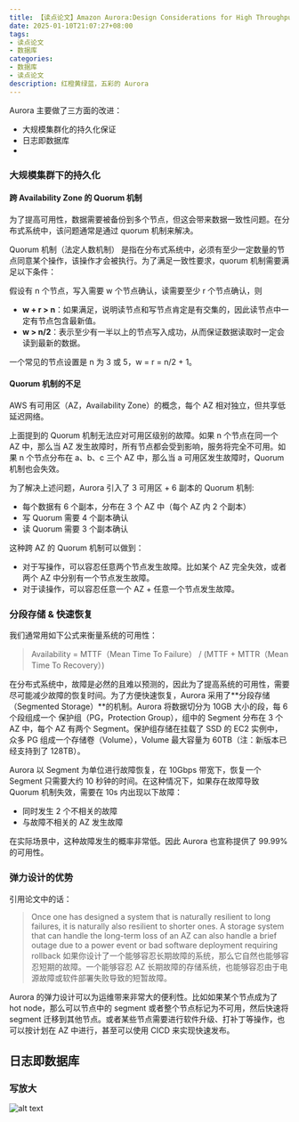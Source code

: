 ```yaml
---
title: 【读点论文】Amazon Aurora:Design Considerations for High Throughput Cloud-Native Relational Databases?
date: 2025-01-10T21:07:27+08:00
tags:
- 读点论文
- 数据库
categories:
- 数据库
- 读点论文
description: 红橙黄绿蓝，五彩的 Aurora
---
```


Aurora 主要做了三方面的改进：

- 大规模集群化的持久化保证
- 日志即数据库
- 
### 大规模集群下的持久化

#### 跨 Availability Zone 的 Quorum 机制

为了提高可用性，数据需要被备份到多个节点，但这会带来数据一致性问题。在分布式系统中，该问题通常是通过 quorum 机制来解决。

Quorum 机制（法定人数机制） 是指在分布式系统中，必须有至少一定数量的节点同意某个操作，该操作才会被执行。为了满足一致性要求，quorum 机制需要满足以下条件：

假设有 n 个节点，写入需要 w 个节点确认，读需要至少 r 个节点确认，则

- **w + r > n**：如果满足，说明读节点和写节点肯定是有交集的，因此读节点中一定有节点包含最新值。
- **w > n/2**：表示至少有一半以上的节点写入成功，从而保证数据读取时一定会读到最新的数据。

一个常见的节点设置是 n 为 3 或 5，w = r = n/2 + 1。


#### Quorum 机制的不足

AWS 有可用区（AZ，Availability Zone）的概念，每个 AZ 相对独立，但共享低延迟网络。

上面提到的 Quorum 机制无法应对可用区级别的故障。如果 n 个节点在同一个 AZ 中，那么当 AZ 发生故障时，所有节点都会受到影响，服务将完全不可用。如果 n 个节点分布在 a、b、c 三个 AZ 中，那么当 a 可用区发生故障时，Quorum 机制也会失效。

为了解决上述问题，Aurora 引入了 3 可用区 + 6 副本的 Quorum 机制:

- 每个数据有 6 个副本，分布在 3 个 AZ 中（每个 AZ 内 2 个副本）
- 写 Quorum 需要 4 个副本确认
- 读 Quorum 需要 3 个副本确认

这种跨 AZ 的 Quorum 机制可以做到：

- 对于写操作，可以容忍任意两个节点发生故障。比如某个 AZ 完全失效，或者两个 AZ 中分别有一个节点发生故障。
- 对于读操作，可以容忍任意一个 AZ + 任意一个节点发生故障。

### 分段存储 & 快速恢复

我们通常用如下公式来衡量系统的可用性：

> Availability = MTTF（Mean Time To Failure） / (MTTF + MTTR（Mean Time To Recovery）)

在分布式系统中，故障是必然的且难以预测的，因此为了提高系统的可用性，需要尽可能减少故障的恢复时间。为了方便快速恢复，Aurora 采用了**分段存储（Segmented Storage）**的机制。Aurora 将数据切分为 10GB 大小的段，每 6 个段组成一个 保护组（PG，Protection Group），组中的 Segment 分布在 3 个 AZ 中，每个 AZ 有两个 Segment。保护组存储在挂载了 SSD 的 EC2 实例中，众多 PG 组成一个存储卷（Volume），Volume 最大容量为 60TB（注：新版本已经支持到了 128TB）。

Aurora 以 Segment 为单位进行故障恢复，在 10Gbps 带宽下，恢复一个 Segment 只需要大约 10 秒钟的时间。在这种情况下，如果存在故障导致 Quorum 机制失效，需要在 10s 内出现以下故障：

- 同时发生 2 个不相关的故障
- 与故障不相关的 AZ 发生故障

在实际场景中，这种故障发生的概率非常低。因此 Aurora 也宣称提供了 99.99% 的可用性。

### 弹力设计的优势

引用论文中的话：

> Once one has designed a system that is naturally resilient to long failures, it is naturally also resilient to shorter ones. A storage system that can handle the long-term loss of an AZ can also handle a brief outage due to a power event or bad software deployment requiring rollback
> 如果你设计了一个能够容忍长期故障的系统，那么它自然也能够容忍短期的故障。一个能够容忍 AZ 长期故障的存储系统，也能够容忍由于电源故障或软件部署失败导致的短暂故障。

Aurora 的弹力设计可以为运维带来非常大的便利性。比如如果某个节点成为了 hot node，那么可以节点中的 segment 或者整个节点标记为不可用，然后快速将 segment 迁移到其他节点。或者某些节点需要进行软件升级、打补丁等操作，也可以按计划在 AZ 中进行，甚至可以使用 CICD 来实现快速发布。

## 日志即数据库

### 写放大

![alt text](https://pub-08b57ed9c8ce4fadab4077a9d577e857.r2.dev/aurora-003.png)

